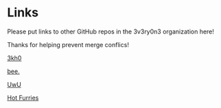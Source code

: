 # Links

Please put links to other GitHub repos in the 3v3ry0n3 organization here!

Thanks for helping prevent merge conflics!

<a href="https://3v3ry0n3.github.io/balls"><p>3kh0</p></a>
<a href="https://3v3ry0n3.github.io/bee"><p>bee.</p></a>
<a href="https://3v3ry0n3.github.io/uwu"><p>UwU</p></a>
<a href="https://3v3ry0n3.github.io/hot-furries"><p>Hot Furries</p></a>
